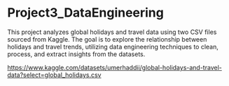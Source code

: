 # Project3_DataEngineering

This project analyzes global holidays and travel data using two CSV files sourced from Kaggle. The goal is to explore the relationship between holidays and travel trends, utilizing data engineering techniques to clean, process, and extract insights from the datasets.

https://www.kaggle.com/datasets/umerhaddii/global-holidays-and-travel-data?select=global_holidays.csv

